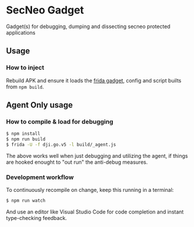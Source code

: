 # SecNeo Gadget

Gadget(s) for debugging, dumping and dissecting secneo protected applications

## Usage

### How to inject

Rebuild APK and ensure it loads the [frida gadget](https://frida.re/docs/gadget/#:~:text=Frida's%20Gadget%20is%20a%20shared,using%20a%20tool%20like%20insert_dylib), config and script builts from `npm build`.

## Agent Only usage

### How to compile & load for debugging

```sh
$ npm install
$ npm run build
$ frida -U -f dji.go.v5 -l build/_agent.js
```

The above works well when just debugging and utilizing the agent, if things are hooked enought to "out run" the anti-debug measures.

### Development workflow

To continuously recompile on change, keep this running in a terminal:

```sh
$ npm run watch
```

And use an editor like Visual Studio Code for code completion and instant
type-checking feedback.
